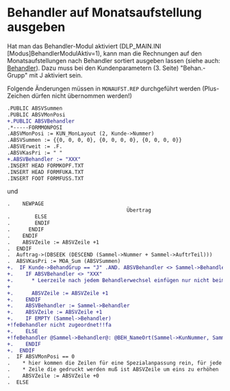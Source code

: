 # Behandler auf Monatsaufstellung ausgeben

Hat man das Behandler-Modul aktiviert (DLP_MAIN.INI \[Modus\]BehandlerModulAktiv=1), kann man die Rechnungen auf den Monatsaufstellungen nach Behandler sortiert ausgeben lassen (siehe auch: [Behandler](Behandler.MD)). Dazu muss bei den Kundenparametern (3. Seite) "Behan.-Grupp" mit J aktiviert sein.

Folgende Änderungen müssen in <Code>MONAUFST.REP</CODE> durchgeführt werden (Plus-Zeichen dürfen nicht übernommen werden!)
```diff
.PUBLIC ABSVSummen
.PUBLIC ABSVMonPosi
+.PUBLIC ABSVBehandler
.*-----FORMMONPOSI
.ABSVMonPosi := KUN_MonLayout (2, Kunde->Nummer)
.ABSVSummen := {{0, 0, 0, 0}, {0, 0, 0, 0}, {0, 0, 0, 0}}
.ABSVErweit := .F.
.ABSVKasPri := " "
+.ABSVBehandler := "XXX"
.INSERT HEAD FORMKOPF.TXT
.INSERT HEAD FORMFUKA.TXT
.INSERT FOOT FORMFUSS.TXT
```

und 

```diff
.    NEWPAGE
                                       Übertrag                         @DMNum (MOA_Gesamt (ABSVSummen), 14)@
.        ELSE
.        ENDIF
.      ENDIF
.    ENDIF
.    ABSVZeile := ABSVZeile +1
.  ENDIF
.  Auftrag->(DBSEEK (DESCEND (Sammel->Nummer + Sammel->AuftrTeil)))
.  ABSVKasPri := MOA_Sum (ABSVSummen)
+.  IF Kunde->BehandGrup == "J" .AND. ABSVBehandler <> Sammel->Behandler
+.    IF ABSVBehandler <> "XXX"
+.      * Leerzeile nach jedem Behandlerwechsel einfügen nur nicht beim ersten
+
+.      ABSVZeile := ABSVZeile +1
+.    ENDIF
+.    ABSVBehandler := Sammel->Behandler
+.    ABSVZeile := ABSVZeile +1
+.    IF EMPTY (Sammel->Behandler)
+!feBehandler nicht zugeordnet!!fa
+.    ELSE
+!feBehandler @Sammel->Behandler@: @BEH_NameOrt(Sammel->KunNummer, Sammel->Behandler)@!fa
+.    ENDIF
+.  ENDIF
.  IF ABSVMonPosi == 0
.    * hier kommen die Zeilen für eine Spezialanpassung rein, für jede 
.    * Zeile die gedruckt werden muß ist ABSVZeile um eins zu erhöhen
.    ABSVZeile := ABSVZeile +0
.  ELSE
```
